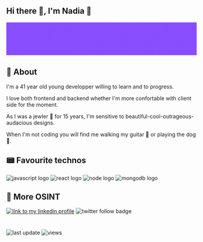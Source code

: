 ## Hi there :wave:, I'm Nadia :space_invader:



![nadia medkouri fullstack javascript store header](./img/storeheader.gif)

## :round_pushpin: About 

 I'm a 41 year old young developper willing to learn and to progress.

I love both frontend and backend whether I'm more confortable with client side for the moment.

As I was a jewler :gem: for 15 years, I'm sensitive to beautiful-cool-outrageous-audacious designs.

When I'm not coding you will find me walking my guitar :guitar: or playing the dog :dromedary_camel:.

## :pager: Favourite technos 
![javascript logo](https://img.shields.io/static/v1?logo=javascript&label=&message=javascript&color=gray)
![react logo](https://img.shields.io/static/v1?logo=react&label=&message=react&color=grey)
![node logo](https://img.shields.io/static/v1?logo=node.js&label=&message=node&color=white)
![mongodb logo](https://img.shields.io/static/v1?logo=MongoDB&label=&message=mongodb&color=white)



## :telescope: More OSINT

 >
 [![link to my linkedin profile](https://img.shields.io/static/v1?logo=linkedin&label=&message=linkedin&color=blue)](https://www.linkedin.com/in/nadiamedkouri/)
![twitter follow badge](https://img.shields.io/twitter/follow/MedkouriNadia?style=social)


<!-- 
## :panda_face: The WWF Game : 

>
:hatched_chick::baby_chick::hatching_chick: :ocean: :crocodile:
>

In order to save the chicks, offer me a position.
>
I'm :statue_of_liberty: for the moment, so don't hesitate :phone: me !  -->

#
![last update](https://img.shields.io/github/last-commit/Naddiya/Naddiya?color=blueviolet&label=last%20update)
![views](https://img.shields.io/github/watchers/Naddiya/Naddiya?style=social)
<!-- ![stars](https://img.shields.io/github/stars/Naddiya?style=social) -->
